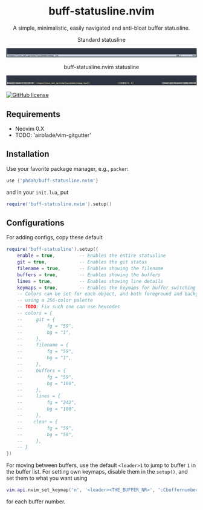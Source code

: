 <h1 align="center">
  buff-statusline.nvim
</h1>
<p align="center">
A simple, minimalistic, easily navigated and anti-bloat buffer statusline.
</p>

<p align="center">
Standard statusline
</p>

![Demo Image](https://github.com/phdah/buff-statusline.nvim/raw/main/images/clean.png)
<p align="center">
buff-statusline.nvim statusline
</p>

![Demo Image](https://github.com/phdah/buff-statusline.nvim/raw/main/images/demo.png)

<!-- badges: start -->
[![GitHub license](https://img.shields.io/badge/license-MIT-blue.svg)](https://github.com/phdah/buff-statusline.nvim/blob/main/LICENSE)
<!-- badges: end -->

## Requirements

- Neovim 0.X
- TODO: 'airblade/vim-gitgutter'

## Installation

Use your favorite package manager, e.g., `packer`:
````lua
use {'phdah/buff-statusline.nvim'}
````
and in your `init.lua`, put
````lua
require('buff-statusline.nvim').setup()
````

## Configurations

For adding configs, copy these default
````lua
require('buff-statusline').setup({
    enable = true,         -- Enables the entire statusline
    git = true,            -- Enables the git status
    filename = true,       -- Enables showing the filename
    buffers = true,        -- Enables showing the buffers
    lines = true,          -- Enables showing line details
    keymaps = true,        -- Enables the keymaps for buffer switching
    -- Colors can be set for each object, and both foreground and background
    -- using a 256-color palette
    -- TODO: Fix such one can use hexcodes
    -- colors = {
    --     git = {
    --         fg = "59",
    --         bg = "1",
    --     },
    --     filename = {
    --         fg = "59",
    --         bg = "1",
    --     },
    --     buffers = {
    --         fg = "59",
    --         bg = "100",
    --     },
    --     lines = {
    --         fg = "242",
    --         bg = "100",
    --     },
    --    clear = {
    --         fg = "59",
    --         bg = "59",
    --     },
    -- }
})
````

For moving between buffers, use the default `<leader>1` to jump to buffer `1` in the buffer list. For setting own keymaps, disable them in the `setup()`, and set them to what you want using
````lua
vim.api.nvim_set_keymap('n', '<leader><THE_BUFFER_NR>', ':Cbuffernumber <THE_BUFFER_NR><CR>')
````
for each buffer number.
